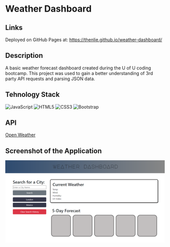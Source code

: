 # Weather Dashboard

## Links

Deployed on GitHub Pages at: https://thenlie.github.io/weather-dashboard/

## Description

A basic weather forecast dashboard created during the U of U coding bootcamp. This project was used to gain a better understanding of 3rd party API requests and parsing JSON data. 

## Tehnology Stack

![JavaScript](https://img.shields.io/badge/javascript-%23323330.svg?style=for-the-badge&logo=javascript&logoColor=%23F7DF1E)
![HTML5](https://img.shields.io/badge/html5-%23E34F26.svg?style=for-the-badge&logo=html5&logoColor=white)
![CSS3](https://img.shields.io/badge/css3-%231572B6.svg?style=for-the-badge&logo=css3&logoColor=white)
![Bootstrap](https://img.shields.io/badge/bootstrap-%23563D7C.svg?style=for-the-badge&logo=bootstrap&logoColor=white)

## API 

[Open Weather](https://openweathermap.org/api)

## Screenshot of the Application

![Screenshot of weather dashboard application](https://github.com/Thenlie/weather-dashboard/blob/main/assets/images/screenshot.PNG)
